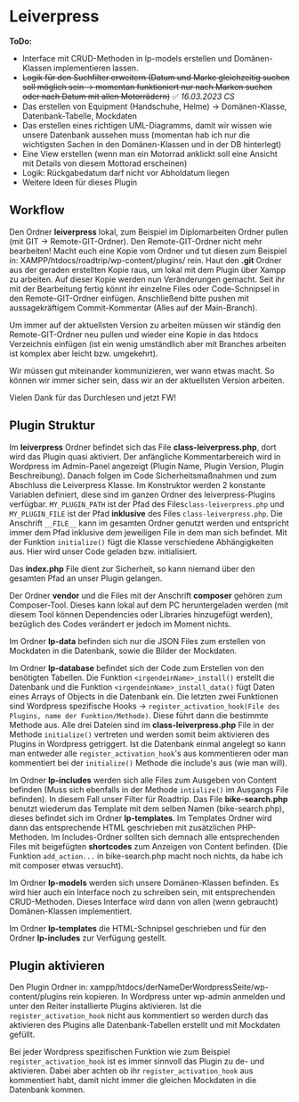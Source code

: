 # Leiverpress

**ToDo:** 

- Interface mit CRUD-Methoden in lp-models erstellen und Domänen-Klassen implementieren lassen. 
- ~~Logik für den Suchfilter erweitern (Datum und Marke gleichzeitig suchen soll möglich sein -> momentan funktioniert nur nach Marken suchen oder nach Datum mit allen Motorrädern)~~ ✅ _16.03.2023 CS_
- Das erstellen von Equipment (Handschuhe, Helme) -> Domänen-Klasse, Datenbank-Tabelle, Mockdaten
- Das erstellen eines richtigen UML-Diagramms, damit wir wissen wie unsere Datenbank aussehen muss (momentan hab ich nur die wichtigsten Sachen in den Domänen-Klassen und in der DB hinterlegt)
- Eine View erstellen (wenn man ein Motorrad anklickt soll eine Ansicht mit Details von diesem Mottorad erscheinen)
- Logik: Rückgabedatum darf nicht vor Abholdatum liegen
- Weitere Ideen für dieses Plugin

## Workflow

Den Ordner **leiverpress** lokal, zum Beispiel im Diplomarbeiten Ordner pullen (mit GIT -> Remote-GIT-Ordner). Den Remote-GIT-Ordner nicht mehr bearbeiten! Macht euch eine Kopie vom Ordner und tut diesen zum Beispiel in: XAMPP/htdocs/roadtrip/wp-content/plugins/ rein. Haut den **.git** Ordner aus der geraden erstellten Kopie raus, um lokal mit dem Plugin über Xampp zu arbeiten. Auf dieser Kopie werden nun Veränderungen gemacht. Seit ihr mit der Bearbeitung fertig könnt ihr einzelne Files oder Code-Schnipsel in den Remote-GIT-Ordner einfügen. Anschließend bitte pushen mit aussagekräftigem Commit-Kommentar (Alles auf der Main-Branch).

Um immer auf der aktuellsten Version zu arbeiten müssen wir ständig den Remote-GIT-Ordner neu pullen und wieder eine Kopie in das htdocs Verzeichnis einfügen (ist ein wenig umständlich aber mit Branches arbeiten ist komplex aber leicht bzw. umgekehrt). 

Wir müssen gut miteinander kommunizieren, wer wann etwas macht. So können wir immer sicher sein, dass wir an der aktuellsten Version arbeiten. 

Vielen Dank für das Durchlesen und jetzt FW!

## Plugin Struktur

Im **leiverpress** Ordner befindet sich das File **class-leiverpress.php**, dort wird das Plugin quasi aktiviert. Der anfängliche Kommentarbereich wird in Wordpress im Admin-Panel angezeigt (Plugin Name, Plugin Version, Plugin Beschreibung). Danach folgen im Code Sicherheitsmaßnahmen und zum Abschluss die Leiverpress Klasse. Im Konstruktor werden 2 konstante Variablen definiert, diese sind im ganzen Ordner des leiverpress-Plugins verfügbar. `MY_PLUGIN_PATH` ist der Pfad des Files`class-leiverpress.php` und `MY_PLUGIN_FILE` ist der Pfad **inklusive** des Files `class-leiverpress.php`.  Die Anschrift `__FILE__` kann im gesamten Ordner genutzt werden und entspricht immer dem Pfad inklusive dem jeweiligen File in dem man sich befindet. Mit der Funktion `initialize()` fügt die Klasse verschiedene Abhängigkeiten aus. Hier wird unser Code geladen bzw. initialisiert. 

Das **index.php**  File dient zur Sicherheit, so kann niemand über den gesamten Pfad an unser Plugin gelangen. 

Der Ordner **vendor** und die Files mit der Anschrift **composer** gehören zum Composer-Tool. Dieses kann lokal auf dem PC heruntergeladen werden (mit diesem Tool können Dependencies oder Libraries hinzugefügt werden), bezüglich des Codes verändert er jedoch im Moment nichts.

Im Ordner **lp-data** befinden sich nur die JSON Files zum erstellen von Mockdaten in die Datenbank, sowie die Bilder der Mockdaten.

Im Ordner **lp-database** befindet sich der Code zum Erstellen von den benötigten Tabellen. Die Funktion `<irgendeinName>_install()` erstellt die Datenbank und die Funktion `<irgendeinName>_install_data()` fügt Daten eines Arrays of Objects in die Datenbank ein. Die letzten zwei Funktionen sind Wordpress spezifische Hooks -> `register_activation_hook(File des Plugins, name der Funktion/Methode)`. Diese führt dann die bestimmte Methode aus. Alle drei Dateien sind im **class-leiverpress.php** File in der Methode `initialize()` vertreten und werden somit beim aktivieren des Plugins in Wordpress getriggert. Ist die Datenbank einmal angelegt so kann man entweder alle `register_activation_hook`'s aus kommentieren oder man kommentiert bei der `initialize()` Methode die include's aus (wie man will). 

Im Ordner **lp-includes** werden sich alle Files zum Ausgeben von Content befinden (Muss sich ebenfalls in der Methode `intialize()` im Ausgangs File befinden). In diesem Fall unser Filter für Roadtrip. Das File **bike-search.php** benutzt wiederum das Template mit dem selben Namen (bike-search.php), dieses befindet sich im Ordner **lp-templates**. Im Templates Ordner wird dann das entsprechende HTML geschrieben mit zusätzlichen PHP-Methoden. Im Includes-Ordner sollten sich demnach alle entsprechenden Files mit beigefügten **shortcodes** zum Anzeigen von Content befinden. (Die Funktion `add_action...` in bike-search.php macht noch nichts, da habe ich mit composer etwas versucht).

Im Ordner **lp-models** werden sich unsere Domänen-Klassen befinden. Es wird hier auch ein Interface noch zu schreiben sein, mit entsprechenden CRUD-Methoden. Dieses Interface wird dann von allen (wenn gebraucht) Domänen-Klassen implementiert. 

Im Ordner **lp-templates** die HTML-Schnipsel geschrieben und für den Ordner **lp-includes** zur Verfügung gestellt. 

## Plugin aktivieren

Den Plugin Ordner in: xampp/htdocs/derNameDerWordpressSeite/wp-content/plugins rein kopieren. In Wordpress unter wp-admin anmelden und unter den Reiter installierte Plugins aktivieren. Ist die `register_activation_hook` nicht aus kommentiert so werden durch das aktivieren des Plugins alle Datenbank-Tabellen erstellt und mit Mockdaten gefüllt. 

Bei jeder Wordpress spezifischen Funktion wie zum Beispiel `register_activation_hook` ist es immer sinnvoll das Plugin zu de- und aktivieren. Dabei aber achten ob ihr `register_activation_hook` aus kommentiert habt, damit nicht immer die gleichen Mockdaten in die Datenbank kommen.